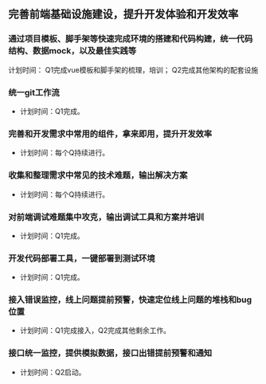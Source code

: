 ## 完善前端基础设施建设，提升开发体验和开发效率


###  通过项目模板、脚手架等快速完成环境的搭建和代码构建，统一代码结构、数据mock，以及最佳实践等
计划时间：
Q1完成vue模板和脚手架的梳理，培训；
Q2完成其他架构的配套设施<!-- .element: class="fragment" data-fragment-index="1" -->


###  统一git工作流

* 计划时间：Q1完成。<!-- .element: class="fragment" data-fragment-index="1" -->


###  完善和开发需求中常用的组件，拿来即用，提升开发效率

* 计划时间：每个Q持续进行。<!-- .element: class="fragment" data-fragment-index="1" -->


###  收集和整理需求中常见的技术难题，输出解决方案

* 计划时间：每个Q持续进行。<!-- .element: class="fragment" data-fragment-index="1" -->


###  对前端调试难题集中攻克，输出调试工具和方案并培训

* 计划时间：Q1完成。<!-- .element: class="fragment" data-fragment-index="1" -->


###  开发代码部署工具，一键部署到测试环境

* 计划时间：Q1完成。<!-- .element: class="fragment" data-fragment-index="1" -->


### 接入错误监控，线上问题提前预警，快速定位线上问题的堆栈和bug位置

* 计划时间：Q1完成接入，Q2完成其他剩余工作。<!-- .element: class="fragment" data-fragment-index="1" -->


### 接口统一监控，提供模拟数据，接口出错提前预警和通知

* 计划时间：Q2启动。<!-- .element: class="fragment" data-fragment-index="1" -->

